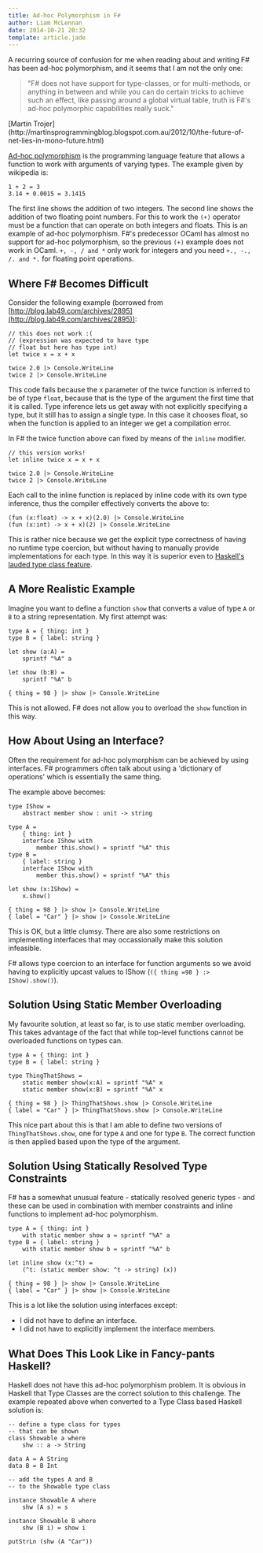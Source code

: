 ```yaml
---
title: Ad-hoc Polymorphism in F#
author: Liam McLennan
date: 2014-10-21 20:32
template: article.jade
---
```


A recurring source of confusion for me when reading about and writing F# has been ad-hoc polymorphism, and it seems that I am not the only one:

<blockquote>
"F# does not have support for type-classes, or for multi-methods, or anything in between and while you can do certain tricks to achieve such an effect, like passing around a global virtual table, truth is F#'s ad-hoc polymorphic capabilities really suck."
</blockquote>
[Martin Trojer](http://martinsprogrammingblog.blogspot.com.au/2012/10/the-future-of-net-lies-in-mono-future.html)

[Ad-hoc polymorphism](http://en.wikipedia.org/wiki/Ad_hoc_polymorphism) is the programming language feature that allows a function to work with arguments of varying types. The example given by wikipedia is:

	1 + 2 = 3
	3.14 + 0.0015 = 3.1415

The first line shows the addition of two integers. The second line shows the addition of two floating point numbers. For this to work the `(+)` operator must be a function that can operate on both integers and floats. This is an example of ad-hoc polymorphism. F#'s predecessor OCaml has almost no support for ad-hoc polymorphism, so the previous `(+)` example does not work in OCaml. `+, -, / and *` only work for integers and you need `+., -., /. and *.`	 for floating point operations. 

Where F# Becomes Difficult
--------------------

Consider the following example (borrowed from [http://blog.lab49.com/archives/2895](http://blog.lab49.com/archives/2895)):

	// this does not work :( 
	// (expression was expected to have type 
	// float but here has type int)
	let twice x = x + x

	twice 2.0 |> Console.WriteLine
	twice 2 |> Console.WriteLine

This code fails because the x parameter of the twice function is inferred to be of type `float`, because that is the type of the argument the first time that it is called. Type inference lets us get away with not explicitly specifying a type, but it still has to assign a single type. In this case it chooses float, so when the function is applied to an integer we get a compilation error. 


In F# the twice function above can fixed by means of the `inline` modifier. 

	// this version works!
	let inline twice x = x + x

	twice 2.0 |> Console.WriteLine
	twice 2 |> Console.WriteLine

Each call to the inline function is replaced by inline code with its own type inference, thus the compiler effectively converts the above to:

	(fun (x:float) -> x + x)(2.0) |> Console.WriteLine
	(fun (x:int) -> x + x)(2) |> Console.WriteLine

This is rather nice because we get the explicit type correctness of having no runtime type coercion, but without having to manually provide implementations for each type. In this way it is superior even to [Haskell's lauded type class feature](http://www.haskell.org/tutorial/classes.html). 

A More Realistic Example
---------------------

Imagine you want to define a function `show` that converts a value of type `A` or `B` to a string representation. My first attempt was:

	type A = { thing: int }
	type B = { label: string }
	 
	let show (a:A) =
		sprintf "%A" a
	 
	let show (b:B) =
		sprintf "%A" b
	 
	{ thing = 98 } |> show |> Console.WriteLine

This is not allowed. F# does not allow you to overload the `show` function in this way.

How About Using an Interface?
-------

Often the requirement for ad-hoc polymorphism can be achieved by using interfaces. F# programmers often talk about using a 'dictionary of operations' which is essentially the same thing.

The example above becomes:

	type IShow =
		abstract member show : unit -> string
	 
	type A =
		{ thing: int }
		interface IShow with
			member this.show() = sprintf "%A" this
	type B =
		{ label: string }
		interface IShow with
			member this.show() = sprintf "%A" this
	
	let show (x:IShow) =
		x.show()

	{ thing = 98 } |> show |> Console.WriteLine
	{ label = "Car" } |> show |> Console.WriteLine

This is OK, but a little clumsy. There are also some restrictions on implementing interfaces that may occassionally make this solution infeasible. 

F# allows type coercion to an interface for function arguments so we avoid having to explicitly upcast values to IShow (`({ thing =98 } :> IShow).show()`). 

Solution Using Static Member Overloading
------------

My favourite solution, at least so far, is to use static member overloading. This takes advantage of the fact that while top-level functions cannot be overloaded functions on types can.

	type A = { thing: int }
	type B = { label: string }
	 
	type ThingThatShows =
		static member show(x:A) = sprintf "%A" x
		static member show(x:B) = sprintf "%A" x
	
	{ thing = 98 } |> ThingThatShows.show |> Console.WriteLine
	{ label = "Car" } |> ThingThatShows.show |> Console.WriteLine

This nice part about this is that I am able to define two versions of `ThingThatShows.show`, one for type `A` and one for type `B`. The correct function is then applied based upon the type of the argument.

Solution Using Statically Resolved Type Constraints
-----------------------------------

F# has a somewhat unusual feature - statically resolved generic types - and these can be used in combination with member constraints and inline functions to implement ad-hoc polymorphism. 

	type A = { thing: int }
		with static member show a = sprintf "%A" a
	type B = { label: string }
		with static member show b = sprintf "%A" b

	let inline show (x:^t) =
		(^t: (static member show: ^t -> string) (x))

	{ thing = 98 } |> show |> Console.WriteLine
	{ label = "Car" } |> show |> Console.WriteLine

This is a lot like the solution using interfaces except:

* I did not have to define an interface.
* I did not have to explicitly implement the interface members.

What Does This Look Like in Fancy-pants Haskell?
-------------

Haskell does not have this ad-hoc polymorphism problem. It is obvious in Haskell that Type Classes are the correct solution to this challenge. The example repeated above when converted to a Type Class based Haskell solution is:

	-- define a type class for types
	-- that can be shown
	class Showable a where
		shw :: a -> String
 
	data A = A String
	data B = B Int
 
	-- add the types A and B 
	-- to the Showable type class
 	
	instance Showable A where
		shw (A s) = s
 
	instance Showable B where
		shw (B i) = show i

	putStrLn (shw (A "Car"))
